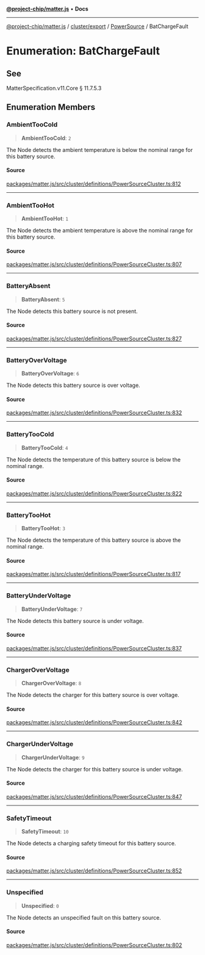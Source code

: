 [**@project-chip/matter.js**](../../../../../README.md) • **Docs**

***

[@project-chip/matter.js](../../../../../modules.md) / [cluster/export](../../../README.md) / [PowerSource](../README.md) / BatChargeFault

# Enumeration: BatChargeFault

## See

MatterSpecification.v11.Core § 11.7.5.3

## Enumeration Members

### AmbientTooCold

> **AmbientTooCold**: `2`

The Node detects the ambient temperature is below the nominal range for this battery source.

#### Source

[packages/matter.js/src/cluster/definitions/PowerSourceCluster.ts:812](https://github.com/project-chip/matter.js/blob/7a8cbb56b87d4ccf34bec5a9a95ab40a1711324f/packages/matter.js/src/cluster/definitions/PowerSourceCluster.ts#L812)

***

### AmbientTooHot

> **AmbientTooHot**: `1`

The Node detects the ambient temperature is above the nominal range for this battery source.

#### Source

[packages/matter.js/src/cluster/definitions/PowerSourceCluster.ts:807](https://github.com/project-chip/matter.js/blob/7a8cbb56b87d4ccf34bec5a9a95ab40a1711324f/packages/matter.js/src/cluster/definitions/PowerSourceCluster.ts#L807)

***

### BatteryAbsent

> **BatteryAbsent**: `5`

The Node detects this battery source is not present.

#### Source

[packages/matter.js/src/cluster/definitions/PowerSourceCluster.ts:827](https://github.com/project-chip/matter.js/blob/7a8cbb56b87d4ccf34bec5a9a95ab40a1711324f/packages/matter.js/src/cluster/definitions/PowerSourceCluster.ts#L827)

***

### BatteryOverVoltage

> **BatteryOverVoltage**: `6`

The Node detects this battery source is over voltage.

#### Source

[packages/matter.js/src/cluster/definitions/PowerSourceCluster.ts:832](https://github.com/project-chip/matter.js/blob/7a8cbb56b87d4ccf34bec5a9a95ab40a1711324f/packages/matter.js/src/cluster/definitions/PowerSourceCluster.ts#L832)

***

### BatteryTooCold

> **BatteryTooCold**: `4`

The Node detects the temperature of this battery source is below the nominal range.

#### Source

[packages/matter.js/src/cluster/definitions/PowerSourceCluster.ts:822](https://github.com/project-chip/matter.js/blob/7a8cbb56b87d4ccf34bec5a9a95ab40a1711324f/packages/matter.js/src/cluster/definitions/PowerSourceCluster.ts#L822)

***

### BatteryTooHot

> **BatteryTooHot**: `3`

The Node detects the temperature of this battery source is above the nominal range.

#### Source

[packages/matter.js/src/cluster/definitions/PowerSourceCluster.ts:817](https://github.com/project-chip/matter.js/blob/7a8cbb56b87d4ccf34bec5a9a95ab40a1711324f/packages/matter.js/src/cluster/definitions/PowerSourceCluster.ts#L817)

***

### BatteryUnderVoltage

> **BatteryUnderVoltage**: `7`

The Node detects this battery source is under voltage.

#### Source

[packages/matter.js/src/cluster/definitions/PowerSourceCluster.ts:837](https://github.com/project-chip/matter.js/blob/7a8cbb56b87d4ccf34bec5a9a95ab40a1711324f/packages/matter.js/src/cluster/definitions/PowerSourceCluster.ts#L837)

***

### ChargerOverVoltage

> **ChargerOverVoltage**: `8`

The Node detects the charger for this battery source is over voltage.

#### Source

[packages/matter.js/src/cluster/definitions/PowerSourceCluster.ts:842](https://github.com/project-chip/matter.js/blob/7a8cbb56b87d4ccf34bec5a9a95ab40a1711324f/packages/matter.js/src/cluster/definitions/PowerSourceCluster.ts#L842)

***

### ChargerUnderVoltage

> **ChargerUnderVoltage**: `9`

The Node detects the charger for this battery source is under voltage.

#### Source

[packages/matter.js/src/cluster/definitions/PowerSourceCluster.ts:847](https://github.com/project-chip/matter.js/blob/7a8cbb56b87d4ccf34bec5a9a95ab40a1711324f/packages/matter.js/src/cluster/definitions/PowerSourceCluster.ts#L847)

***

### SafetyTimeout

> **SafetyTimeout**: `10`

The Node detects a charging safety timeout for this battery source.

#### Source

[packages/matter.js/src/cluster/definitions/PowerSourceCluster.ts:852](https://github.com/project-chip/matter.js/blob/7a8cbb56b87d4ccf34bec5a9a95ab40a1711324f/packages/matter.js/src/cluster/definitions/PowerSourceCluster.ts#L852)

***

### Unspecified

> **Unspecified**: `0`

The Node detects an unspecified fault on this battery source.

#### Source

[packages/matter.js/src/cluster/definitions/PowerSourceCluster.ts:802](https://github.com/project-chip/matter.js/blob/7a8cbb56b87d4ccf34bec5a9a95ab40a1711324f/packages/matter.js/src/cluster/definitions/PowerSourceCluster.ts#L802)
